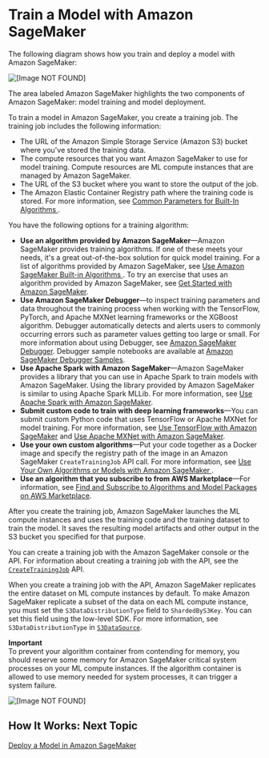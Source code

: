 # Train a Model with Amazon SageMaker<a name="how-it-works-training"></a>

The following diagram shows how you train and deploy a model with Amazon SageMaker: 

![\[Image NOT FOUND\]](http://docs.aws.amazon.com/sagemaker/latest/dg/images/sagemaker-architecture.png)

The area labeled Amazon SageMaker highlights the two components of Amazon SageMaker: model training and model deployment\.

To train a model in Amazon SageMaker, you create a training job\. The training job includes the following information:
+ The URL of the Amazon Simple Storage Service \(Amazon S3\) bucket where you've stored the training data\.
+ The compute resources that you want Amazon SageMaker to use for model training\. Compute resources are ML compute instances that are managed by Amazon SageMaker\.
+ The URL of the S3 bucket where you want to store the output of the job\.
+ The Amazon Elastic Container Registry path where the training code is stored\. For more information, see [Common Parameters for Built\-In Algorithms ](sagemaker-algo-docker-registry-paths.md)\.

You have the following options for a training algorithm:
+ **Use an algorithm provided by Amazon SageMaker**—Amazon SageMaker provides training algorithms\. If one of these meets your needs, it's a great out\-of\-the\-box solution for quick model training\. For a list of algorithms provided by Amazon SageMaker, see [Use Amazon SageMaker Built\-in Algorithms ](algos.md)\. To try an exercise that uses an algorithm provided by Amazon SageMaker, see [Get Started with Amazon SageMaker](gs.md)\.
+ **Use Amazon SageMaker Debugger**—to inspect training parameters and data throughout the training process when working with the TensorFlow, PyTorch, and Apache MXNet learning frameworks or the XGBoost algorithm\. Debugger automatically detects and alerts users to commonly occurring errors such as parameter values getting too large or small\. For more information about using Debugger, see [Amazon SageMaker Debugger](train-debugger.md)\. Debugger sample notebooks are available at [Amazon SageMaker Debugger Samples](https://github.com/awslabs/amazon-sagemaker-examples/tree/master/sagemaker-debugger)\.
+ **Use Apache Spark with Amazon SageMaker**—Amazon SageMaker provides a library that you can use in Apache Spark to train models with Amazon SageMaker\. Using the library provided by Amazon SageMaker is similar to using Apache Spark MLLib\. For more information, see [Use Apache Spark with Amazon SageMaker](apache-spark.md)\.
+ **Submit custom code to train with deep learning frameworks**—You can submit custom Python code that uses TensorFlow or Apache MXNet for model training\. For more information, see [Use TensorFlow with Amazon SageMaker](tf.md) and [Use Apache MXNet with Amazon SageMaker](mxnet.md)\.
+ **Use your own custom algorithms**—Put your code together as a Docker image and specify the registry path of the image in an Amazon SageMaker `CreateTrainingJob` API call\. For more information, see [Use Your Own Algorithms or Models with Amazon SageMaker ](your-algorithms.md)\.
+ **Use an algorithm that you subscribe to from AWS Marketplace**—For information, see [Find and Subscribe to Algorithms and Model Packages on AWS Marketplace](sagemaker-mkt-find-subscribe.md)\.

After you create the training job, Amazon SageMaker launches the ML compute instances and uses the training code and the training dataset to train the model\. It saves the resulting model artifacts and other output in the S3 bucket you specified for that purpose\. 

You can create a training job with the Amazon SageMaker console or the API\. For information about creating a training job with the API, see the [ `CreateTrainingJob`](https://docs.aws.amazon.com/sagemaker/latest/APIReference/API_CreateTrainingJob.html) API\. 

When you create a training job with the API, Amazon SageMaker replicates the entire dataset on ML compute instances by default\. To make Amazon SageMaker replicate a subset of the data on each ML compute instance, you must set the `S3DataDistributionType` field to `ShardedByS3Key`\. You can set this field using the low\-level SDK\. For more information, see `S3DataDistributionType` in [ `S3DataSource`](https://docs.aws.amazon.com/sagemaker/latest/APIReference/API_S3DataSource.html)\. 

**Important**  
To prevent your algorithm container from contending for memory, you should reserve some memory for Amazon SageMaker critical system processes on your ML compute instances\. If the algorithm container is allowed to use memory needed for system processes, it can trigger a system failure\.

![\[Image NOT FOUND\]](http://docs.aws.amazon.com/sagemaker/latest/dg/images/sagemaker-architecture-training-2.png)

## How It Works: Next Topic<a name="how-it-works-training-next-topic"></a>

[Deploy a Model in Amazon SageMaker](how-it-works-deployment.md)